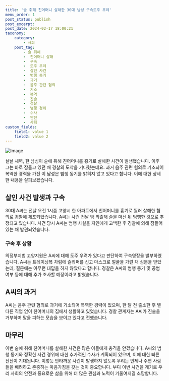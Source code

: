 ```yaml
---
title: '술 취해 친어머니 살해한 30대 남성 구속도주 우려'
menu_order: 1
post_status: publish
post_excerpt: 
post_date: 2024-02-17 18:00:21
taxonomy:
    category:
        - 사회
    post_tag:
        - 술 취해
        -  친어머니 살해
        -  구속
        -  도주 우려
        -  살인 사건
        -  범행 동기
        -  과거
        -  음주 관련 혐의
        -  기소
        -  복역
        -  진술
        -  경찰
        -  범행 경위
        -  수사
        -  안전
        -  사회
custom_fields:
    field1: value 1
    field2: value 2
---
```


![Image](https://imgnews.pstatic.net/image/018/2024/02/11/0005671485_001_20240211174901038.jpg?type=w647)

설날 새벽, 한 남성이 술에 취해 친어머니를 흉기로 살해한 사건이 발생했습니다. 이후 그는 바로 잠들고 있던 채 경찰의 도착을 기다렸는데요. 과거 음주 관련 혐의로 기소되어 복역한 경력을 가진 이 남성은 범행 동기를 밝히지 않고 있다고 합니다. 이에 대한 상세한 내용을 살펴보겠습니다.
## 살인 사건 발생과 구속
30대 A씨는 전날 오전 1시쯤 고양시 한 아파트에서 친어머니를 흉기로 찔러 살해한 혐의로 경찰에 체포되었습니다. A씨는 사건 전날 밤 외출해 술을 마신 뒤 범행한 것으로 추정되고 있습니다. 사건 당시 A씨는 범행 사실을 지인에게 고백한 후 경찰에 의해 잠들어 있는 채 발견되었습니다.
### 구속 후 상황
의정부지법 고양지원은 A씨에 대해 도주 우려가 있다고 판단하여 구속영장을 발부하였습니다. A씨는 트레이닝복 차림에 슬리퍼를 신고 마스크로 얼굴을 가린 채 심문을 받았는데, 질문에는 아무런 대답을 하지 않았다고 합니다. 경찰은 A씨의 범행 동기 및 공범 여부 등에 대해 추가 조사할 예정이라고 밝혔습니다.
## A씨의 과거
A씨는 음주 관련 혐의로 과거에 기소되어 복역한 경력이 있으며, 한 달 전 출소한 후 별다른 직업 없이 친어머니의 집에서 생활하고 있었습니다. 경찰 관계자는 A씨가 진술을 거부하며 말을 피하는 모습을 보이고 있다고 전했습니다.
## 마무리
이번 술에 취해 친어머니를 살해한 사건은 많은 이들에게 충격을 안겼습니다. A씨의 범행 동기와 정확한 사건 경위에 대한 추가적인 수사가 계획되어 있으며, 이에 대한 빠른 진전이 기대됩니다.
이렇듯 안타까운 사건이 발생하지 않도록 우리는 언제나 주변 사람들을 배려하고 존중하는 마음가짐을 갖는 것이 중요합니다. 부디 이번 사건을 계기로 우리 사회의 안전과 풍요로운 삶을 위해 더 많은 관심과 노력이 기울여지길 소망합니다.
